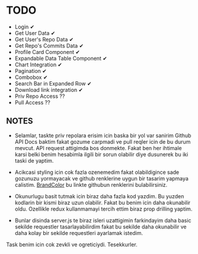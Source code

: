 # TODO
- Login ✔
- Get User Data ✔
- Get User's Repo Data ✔
- Get Repo's Commits Data ✔
- Profile Card Component ✔
- Expandable Data Table Component ✔
- Chart Integration ✔
- Pagination ✔
- Combobox ✔
- Search Bar in Expanded Row ✔
- Download link integration ✔
- Priv Repo Access ??
- Pull Access ??

## NOTES

- Selamlar, taskte priv repolara erisim icin baska bir yol var sanirim Github API Docs baktim fakat gozume carpmadi ve pull reqler icin de bu durum mevcut. API request attigimda bos donmekte. Fakat ben her ihtimale karsi belki benim hesabimla ilgili bir sorun olabilir diye dusunerek bu iki taski de yaptim.

- Acikcasi styling icin cok fazla ozenemedim fakat olabildigince sade gozunuzu yormayacak ve github renklerine uygun bir tasarim yapmaya calistim. [BrandColor](https://brandcolors.net/) bu linkte githubun renklerini bulabilirsiniz.

- Okunurlugu basit tutmak icin biraz daha fazla kod yazdim. Bu yuzden kodlarin bir kismi biraz uzun olabilir. Fakat bu benim icin daha okunabilir oldu. Ozellikle redux kullanmamayi tercih ettim biraz prop drilling yaptim.

- Bunlar disinda server.js te biraz isleri uzattigimin farkindayim daha basic sekilde requestler tasarlayabilirdim fakat bu sekilde daha okunabilir ve daha kolay bir sekilde requestleri ayarlamak istedim.

Task benim icin cok zevkli ve ogreticiydi. Tesekkurler.